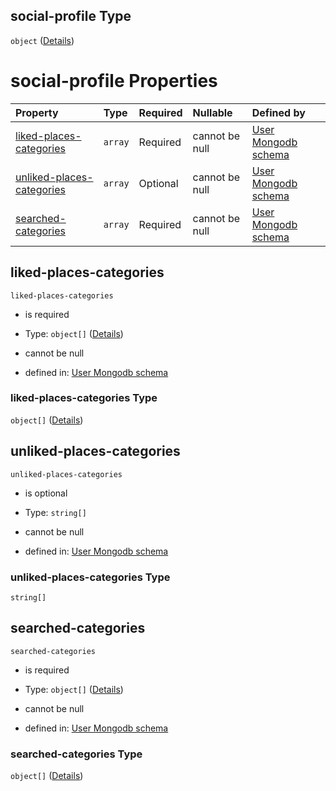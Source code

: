 ## social-profile Type

`object` ([Details](user-properties-social-profile.md))

# social-profile Properties

| Property                                                | Type    | Required | Nullable       | Defined by                                                                                                                                                                |
| :------------------------------------------------------ | :------ | :------- | :------------- | :------------------------------------------------------------------------------------------------------------------------------------------------------------------------ |
| [liked-places-categories](#liked-places-categories)     | `array` | Required | cannot be null | [User Mongodb schema](user-properties-social-profile-properties-liked-places-categories.md "undefined#/properties/social-profile/properties/liked-places-categories")     |
| [unliked-places-categories](#unliked-places-categories) | `array` | Optional | cannot be null | [User Mongodb schema](user-properties-social-profile-properties-unliked-places-categories.md "undefined#/properties/social-profile/properties/unliked-places-categories") |
| [searched-categories](#searched-categories)             | `array` | Required | cannot be null | [User Mongodb schema](user-properties-social-profile-properties-searched-categories.md "undefined#/properties/social-profile/properties/searched-categories")             |

## liked-places-categories



`liked-places-categories`

* is required

* Type: `object[]` ([Details](user-properties-social-profile-properties-liked-places-categories-items.md))

* cannot be null

* defined in: [User Mongodb schema](user-properties-social-profile-properties-liked-places-categories.md "undefined#/properties/social-profile/properties/liked-places-categories")

### liked-places-categories Type

`object[]` ([Details](user-properties-social-profile-properties-liked-places-categories-items.md))

## unliked-places-categories



`unliked-places-categories`

* is optional

* Type: `string[]`

* cannot be null

* defined in: [User Mongodb schema](user-properties-social-profile-properties-unliked-places-categories.md "undefined#/properties/social-profile/properties/unliked-places-categories")

### unliked-places-categories Type

`string[]`

## searched-categories



`searched-categories`

* is required

* Type: `object[]` ([Details](user-properties-social-profile-properties-searched-categories-items.md))

* cannot be null

* defined in: [User Mongodb schema](user-properties-social-profile-properties-searched-categories.md "undefined#/properties/social-profile/properties/searched-categories")

### searched-categories Type

`object[]` ([Details](user-properties-social-profile-properties-searched-categories-items.md))
